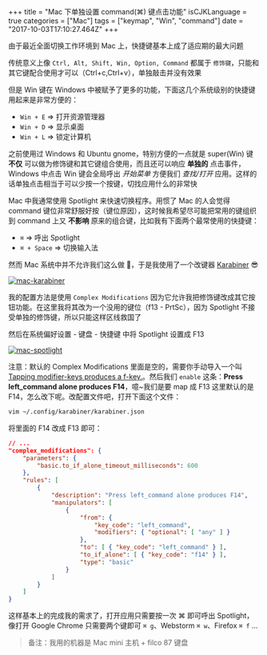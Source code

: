 +++
title = "Mac 下单独设置 command(⌘) 键点击功能"
isCJKLanguage = true
categories = ["Mac"]
tags = ["keymap", "Win", "command"]
date = "2017-10-03T17:10:27.464Z"
+++

由于最近全面切换工作环境到 Mac 上，快捷键基本上成了适应期的最大问题

传统意义上像 `Ctrl, Alt, Shift, Win, Option, Command` 都属于 `修饰键`，只能和其它键配合使用才可以（Ctrl+c,Ctrl+v），单独敲击并没有效果

但是 Win 键在 Windows 中被赋予了更多的功能，下面这几个系统级别的快捷键用起来是非常方便的：

* `Win + E` ⇒ 打开资源管理器
* `Win + D` ⇒ 显示桌面
* `Win + L` ⇒ 锁定计算机

之前使用过 Windows 和 Ubuntu gnome，特别方便的一点就是 super(Win) 键 **不仅** 可以做为修饰键和其它键组合使用，而且还可以响应 **单独的** 点击事件，Windows 中点击 Win 键会全局呼出 _开始菜单_ 方便我们 _查找/打开_ 应用。这样的话单独点击相当于可以少按一个按键，切找应用什么的非常快

Mac 中我通常使用 Spotlight 来快速切换程序。用惯了 Mac 的人会觉得 command 键位非常舒服好按（键位原因），这时候我希望尽可能把常用的键组织到 command 上又 **不影响** 原来的组合键，比如我有下面两个最常使用的快捷键：

* `⌘` ⇒ 呼出 Spotlight
* `⌘ + Space` ⇒ 切换输入法

然而 Mac 系统中并不允许我们这么做 🤔，于是我使用了一个改键器 [Karabiner](https://pqrs.org/osx/karabiner/) 😎

[![mac-karabiner](//img20.360buyimg.com/devfe/jfs/t9160/329/2610957899/117091/8481138f/59d34e67Nb3bd2a2d.png)](//img20.360buyimg.com/devfe/jfs/t9160/329/2610957899/117091/8481138f/59d34e67Nb3bd2a2d.png)

我的配置方法是使用 `Complex Modifications` 因为它允许我把修饰键改成其它按钮功能。在这里我将其改为一个没用的键位（f13 - PrtSc），因为 Spotlight 不接受单独的修饰键，所以只能这样区线救国了

然后在系统偏好设置 - 键盘 - 快捷键 中将 Spotlight 设置成 F13

[![mac-spotlight](//img12.360buyimg.com/devfe/jfs/t9769/96/578527884/124966/ff1a2f04/59d34fbeN5b1e4775.png)](//img12.360buyimg.com/devfe/jfs/t9769/96/578527884/124966/ff1a2f04/59d34fbeN5b1e4775.png)

注意：默认的 Complex Modifications 里面是空的，需要你手动导入一个叫 [Tapping modifier-keys produces a f-key.](https://pqrs.org/osx/karabiner/complex_modifications/#modifier_keys)。然后我们 `enable` 这条：**Press left_command alone produces F14**，噫~我们是要 map 成 F13 这里默认的是 F14，怎么改下呢。改配置文件吧，打开下面这个文件：

```bash
vim ~/.config/karabiner/karabiner.json
```

将里面的 F14 改成 F13 即可：

```json
// ...
"complex_modifications": {
    "parameters": {
        "basic.to_if_alone_timeout_milliseconds": 600
    },
    "rules": [
        {
            "description": "Press left_command alone produces F14",
            "manipulators": [
                {
                    "from": {
                        "key_code": "left_command",
                        "modifiers": { "optional": [ "any" ] }
                    },
                    "to": [ { "key_code": "left_command" } ],
                    "to_if_alone": [ { "key_code": "f14" } ],
                    "type": "basic"
                }
            ]
        }
    ]
}
```

这样基本上的完成我的需求了，打开应用只需要按一次 ⌘ 即可呼出 Spotlight，像打开 Google Chrome 只需要两个键即可 `⌘ g`、Webstorm `⌘ w`、Firefox `⌘ f` ...

> 备注：我用的机器是 Mac mini 主机 + filco 87 键盘








